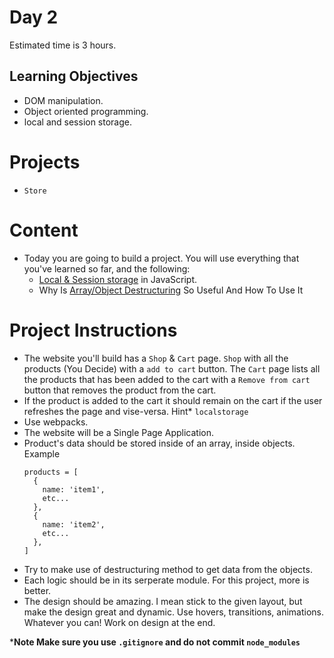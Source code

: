 # Day 2

Estimated time is 3 hours.

## Learning Objectives

- DOM manipulation.
- Object oriented programming.
- local and session storage.

# Projects
- `Store`

# Content

- Today you are going to build a project. You will use everything that you've learned so far, and the following:
  - [Local & Session storage](https://www.youtube.com/watch?v=xSv-9Yod83Q) in JavaScript.
  - Why Is [Array/Object Destructuring](https://www.youtube.com/watch?v=NIq3qLaHCIs) So Useful And How To Use It

# Project Instructions

- The website you'll build has a `Shop` & `Cart` page. `Shop` with all the products (You Decide) with a `add to cart` button.
  The `Cart` page lists all the products that has been added to the cart with a `Remove from cart` button that removes the product from the cart.
- If the product is added to the cart it should remain on the cart if the user refreshes the page and vise-versa. Hint* `localstorage`
- Use webpacks.
- The website will be a Single Page Application.
- Product's data should be stored inside of an array, inside objects.
  Example
  ```
  products = [
    {
      name: 'item1',
      etc...
    },
    {
      name: 'item2',
      etc...
    },
  ]
  ```
- Try to make use of destructuring method to get data from the objects.
- Each logic should be in its serperate module. For this project, more is better.
- The design should be amazing. I mean stick to the given layout, but make the design great and dynamic. Use hovers, transitions, animations. Whatever you can! Work on design at the end.


***Note Make sure you use `.gitignore` and do not commit `node_modules`**
